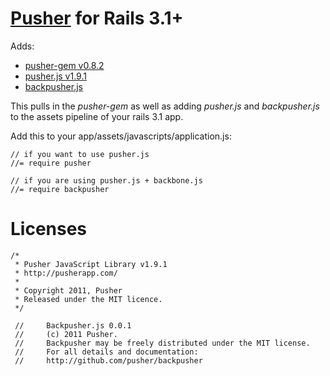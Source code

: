 [Pusher](https://pusher.com) for Rails 3.1+
=====================

Adds:
- [pusher-gem v0.8.2](https://github.com/pusher/pusher-gem/tree/v0.8.2)
- [pusher.js v1.9.1](https://github.com/pusher/pusher-js/tree/v1.9.1)
- [backpusher.js](https://github.com/pusher/backpusher/commit/e61c9d7a761fcb48f312416408d1bf4ed418735b#diff-1)

This pulls in the *pusher-gem* as well as adding *pusher.js* and *backpusher.js* to the assets pipeline of your rails 3.1 app.

Add this to your app/assets/javascripts/application.js:

    // if you want to use pusher.js
    //= require pusher

    // if you are using pusher.js + backbone.js
    //= require backpusher


Licenses
========

    /*
     * Pusher JavaScript Library v1.9.1
     * http://pusherapp.com/
     *
     * Copyright 2011, Pusher
     * Released under the MIT licence.
     */
 
     //     Backpusher.js 0.0.1
     //     (c) 2011 Pusher.
     //     Backpusher may be freely distributed under the MIT license.
     //     For all details and documentation:
     //     http://github.com/pusher/backpusher
 